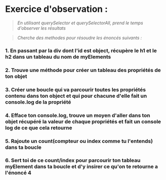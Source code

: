 # Exercice d'observation :
>*En utilisant querySelector et querySelectorAll, prend le temps d'observer les résultats*

>*Cherche des methodes pour résoudre les énoncés suivants :*

### 1. En passant par la div dont l'id est object, récupère le h1 et le h2 dans un tableau du nom de myElements
### 2. Trouve une méthode pour créer un tableau des propriétés de ton objet
### 3. Créer une boucle qui va parcourir toutes les propriétés contenu dans ton object et qui pour chacune d'elle fait un console.log de la propriété
### 4. Efface ton console.log, trouve un moyen d'aller dans ton objet récupéré la valeur de chaque propriétés et fait un console log de ce que cela retourne
### 5. Rajoute un count(compteur ou index comme tu l'entends) dans ta boucle
### 6. Sert toi de ce count/index pour parcourir ton tableau myElement dans ta boucle et d'y insirer ce qu'on te retourne a l'énoncé 4



